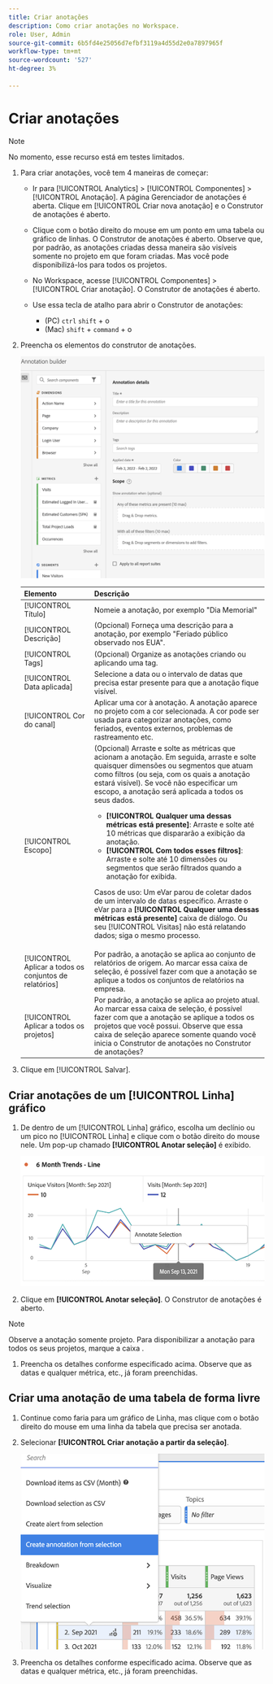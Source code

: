 ```yaml
---
title: Criar anotações
description: Como criar anotações no Workspace.
role: User, Admin
source-git-commit: 6b5fd4e25056d7efbf3119a4d55d2e0a7897965f
workflow-type: tm+mt
source-wordcount: '527'
ht-degree: 3%

---
```



# Criar anotações

>[!NOTE]
>
>No momento, esse recurso está em testes limitados.

1. Para criar anotações, você tem 4 maneiras de começar:

   * Ir para [!UICONTROL Analytics] > [!UICONTROL Componentes] > [!UICONTROL Anotação]. A página Gerenciador de anotações é aberta. Clique em [!UICONTROL Criar nova anotação] e o Construtor de anotações é aberto.

   * Clique com o botão direito do mouse em um ponto em uma tabela ou gráfico de linhas. O Construtor de anotações é aberto. Observe que, por padrão, as anotações criadas dessa maneira são visíveis somente no projeto em que foram criadas. Mas você pode disponibilizá-los para todos os projetos.

   * No Workspace, acesse [!UICONTROL Componentes] > [!UICONTROL Criar anotação]. O Construtor de anotações é aberto.

   * Use essa tecla de atalho para abrir o Construtor de anotações:
      * (PC) `ctrl` `shift` + o
      * (Mac) `shift` + `command` + o

1. Preencha os elementos do construtor de anotações.

   ![](assets/ann-builder.png)

   | Elemento | Descrição |
   | --- | --- |
   | [!UICONTROL Título] | Nomeie a anotação, por exemplo &quot;Dia Memorial&quot; |
   | [!UICONTROL Descrição] | (Opcional) Forneça uma descrição para a anotação, por exemplo &quot;Feriado público observado nos EUA&quot;. |
   | [!UICONTROL Tags] | (Opcional) Organize as anotações criando ou aplicando uma tag. |
   | [!UICONTROL Data aplicada] | Selecione a data ou o intervalo de datas que precisa estar presente para que a anotação fique visível. |
   | [!UICONTROL Cor do canal] | Aplicar uma cor à anotação. A anotação aparece no projeto com a cor selecionada. A cor pode ser usada para categorizar anotações, como feriados, eventos externos, problemas de rastreamento etc. |
   | [!UICONTROL Escopo] | (Opcional) Arraste e solte as métricas que acionam a anotação. Em seguida, arraste e solte quaisquer dimensões ou segmentos que atuam como filtros (ou seja, com os quais a anotação estará visível). Se você não especificar um escopo, a anotação será aplicada a todos os seus dados.<ul><li>**[!UICONTROL Qualquer uma dessas métricas está presente]**: Arraste e solte até 10 métricas que dispararão a exibição da anotação.</li><li>**[!UICONTROL Com todos esses filtros]**: Arraste e solte até 10 dimensões ou segmentos que serão filtrados quando a anotação for exibida.</li></ul><p>Casos de uso: Um eVar parou de coletar dados de um intervalo de datas específico. Arraste o eVar para a **[!UICONTROL Qualquer uma dessas métricas está presente]** caixa de diálogo. Ou seu [!UICONTROL Visitas] não está relatando dados; siga o mesmo processo. |
   | [!UICONTROL Aplicar a todos os conjuntos de relatórios] | Por padrão, a anotação se aplica ao conjunto de relatórios de origem. Ao marcar essa caixa de seleção, é possível fazer com que a anotação se aplique a todos os conjuntos de relatórios na empresa. |
   | [!UICONTROL Aplicar a todos os projetos] | Por padrão, a anotação se aplica ao projeto atual. Ao marcar essa caixa de seleção, é possível fazer com que a anotação se aplique a todos os projetos que você possui. Observe que essa caixa de seleção aparece somente quando você inicia o Construtor de anotações no Construtor de anotações? |

1. Clique em [!UICONTROL Salvar].

## Criar anotações de um [!UICONTROL Linha] gráfico

1. De dentro de um [!UICONTROL Linha] gráfico, escolha um declínio ou um pico no [!UICONTROL Linha] e clique com o botão direito do mouse nele. Um pop-up chamado **[!UICONTROL Anotar seleção]** é exibido.

   ![](assets/annotate-line.png)

1. Clique em **[!UICONTROL Anotar seleção]**. O Construtor de anotações é aberto.

>[!NOTE]
>
>Observe a anotação somente projeto. Para disponibilizar a anotação para todos os seus projetos, marque a caixa .

1. Preencha os detalhes conforme especificado acima. Observe que as datas e qualquer métrica, etc., já foram preenchidas.

## Criar uma anotação de uma tabela de forma livre

1. Continue como faria para um gráfico de Linha, mas clique com o botão direito do mouse em uma linha da tabela que precisa ser anotada.

1. Selecionar **[!UICONTROL Criar anotação a partir da seleção]**.

   ![](assets/annotate-table.png)

1. Preencha os detalhes conforme especificado acima. Observe que as datas e qualquer métrica, etc., já foram preenchidas.

